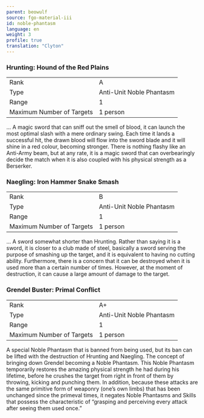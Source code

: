 ```yaml
---
parent: beowulf
source: fgo-material-iii
id: noble-phantasm
language: en
weight: 3
profile: true
translation: "Clyton"
---
```


### Hrunting: Hound of the Red Plains

<table>
  <tr><td>Rank</td><td>A</td></tr>
  <tr><td>Type</td><td>Anti-Unit Noble Phantasm</td></tr>
  <tr><td>Range</td><td>1</td></tr>
  <tr><td>Maximum Number of Targets</td><td>1 person</td></tr>
</table>

… A magic sword that can sniff out the smell of blood, it can launch the most optimal slash with a mere ordinary swing. Each time it lands a successful hit, the drawn blood will flow into the sword blade and it will shine in a red colour, becoming stronger. There is nothing flashy like an Anti-Army beam, but at any rate, it is a magic sword that can overbearingly decide the match when it is also coupled with his physical strength as a Berserker.

### Naegling: Iron Hammer Snake Smash

<table>
  <tr><td>Rank</td><td>B</td></tr>
  <tr><td>Type</td><td>Anti-Unit Noble Phantasm</td></tr>
  <tr><td>Range</td><td>1</td></tr>
  <tr><td>Maximum Number of Targets</td><td>1 person</td></tr>
</table>

… A sword somewhat shorter than Hrunting. Rather than saying it is a sword, it is closer to a club made of steel, basically a sword serving the purpose of smashing up the target, and it is equivalent to having no cutting ability. Furthermore, there is a concern that it can be destroyed when it is used more than a certain number of times. However, at the moment of destruction, it can cause a large amount of damage to the target.

### Grendel Buster: Primal Conflict

<table>
  <tr><td>Rank</td><td>A+</td></tr>
  <tr><td>Type</td><td>Anti-Unit Noble Phantasm</td></tr>
  <tr><td>Range</td><td>1</td></tr>
  <tr><td>Maximum Number of Targets</td><td>1 person</td></tr>
</table>

A special Noble Phantasm that is banned from being used, but its ban can be lifted with the destruction of Hrunting and Naegling. The concept of bringing down Grendel becoming a Noble Phantasm. This Noble Phantasm temporarily restores the amazing physical strength he had during his lifetime, before he crushes the target from right in front of them by throwing, kicking and punching them. In addition, because these attacks are the same primitive form of weaponry (one’s own limbs) that has been unchanged since the primeval times, it negates Noble Phantasms and Skills that possess the characteristic of “grasping and perceiving every attack after seeing them used once.”
